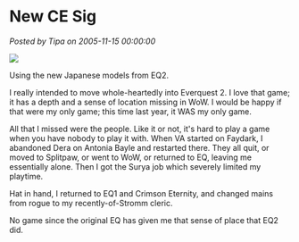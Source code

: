 # New CE Sig

*Posted by Tipa on 2005-11-15 00:00:00*

![](../images/britasig.jpg)

Using the new Japanese models from EQ2.

I really intended to move whole-heartedly into Everquest 2. I love that game; it has a depth and a sense of location missing in WoW. I would be happy if that were my only game; this time last year, it WAS my only game.

All that I missed were the people. Like it or not, it's hard to play a game when you have nobody to play it with. When VA started on Faydark, I abandoned Dera on Antonia Bayle and restarted there. They all quit, or moved to Splitpaw, or went to WoW, or returned to EQ, leaving me essentially alone. Then I got the Surya job which severely limited my playtime.

Hat in hand, I returned to EQ1 and Crimson Eternity, and changed mains from rogue to my recently-of-Stromm cleric.

No game since the original EQ has given me that sense of place that EQ2 did.
